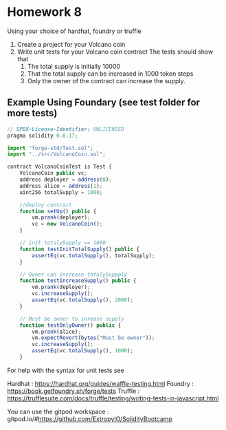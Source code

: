 # Homework 8

Using your choice of hardhat, foundry or truffle 
1. Create a project for your Volcano coin 
2. Write unit tests for your Volcano coin contract
	The tests should show that
	1. The total supply is initially 10000
	2. That the total supply can be increased in 1000 token steps
	3. Only the owner of the contract can increase the supply.

## Example Using Foundary (see test folder for more tests)

```js
// SPDX-License-Identifier: UNLICENSED
pragma solidity 0.8.17;

import "forge-std/Test.sol";
import "../src/VolcanoCoin.sol";

contract VolcanoCoinTest is Test {
    VolcanoCoin public vc;
    address deployer = address(0);
    address alice = address(1);
    uint256 totalSupply = 1000;

    //deploy contract
    function setUp() public {
        vm.prank(deployer);
        vc = new VolcanoCoin();
    }

    // init totalySupply == 1000
    function testInitTotalSupply() public {
        assertEq(vc.totalSupply(), totalSupply);
    }

    // Owner can increase totalySuppply
    function testIncreaseSupply() public {
        vm.prank(deployer);
        vc.increaseSupply();
        assertEq(vc.totalSupply(), 2000);
    }

    // Must be owner to inrease supply
    function testOnlyOwner() public {
        vm.prank(alice);
        vm.expectRevert(bytes("Must be owner"));
        vc.increaseSupply();
        assertEq(vc.totalSupply(), 1000);
    }

```


For help with the syntax for unit tests see 

Hardhat : https://hardhat.org/guides/waffle-testing.html
Foundry : https://book.getfoundry.sh/forge/tests
Truffle  : https://trufflesuite.com/docs/truffle/testing/writing-tests-in-javascript.html


You can use the gitpod workspace : gitpod.io/#https://github.com/ExtropyIO/SolidityBootcamp

